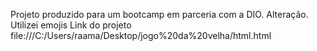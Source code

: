 Projeto produzido para um bootcamp em parceria com a DIO.
Alteração.
Utilizei emojis
Link do projeto file:///C:/Users/raama/Desktop/jogo%20da%20velha/html.html
